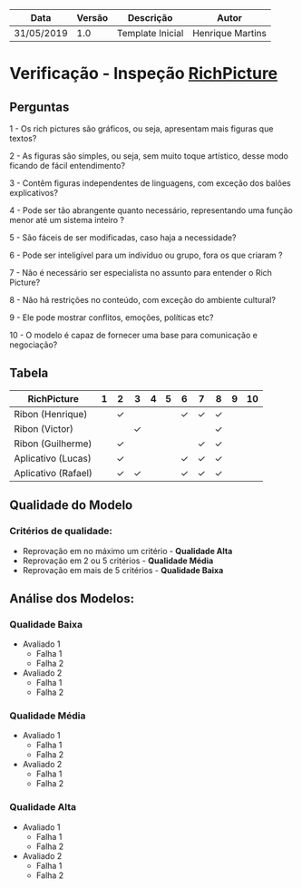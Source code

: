 | Data | Versão | Descrição | Autor |
| - | - | - | - |
| 31/05/2019 | 1.0 | Template Inicial | Henrique Martins |

# Verificação - Inspeção [RichPicture](https://github.com/requisitos-2019-1/Ribon/wiki/Rich-picture)
## Perguntas

1 - Os rich pictures são gráficos, ou seja, apresentam mais figuras que textos?

2 - As figuras são simples, ou seja, sem muito toque artístico, desse modo ficando de fácil entendimento?

3 - Contêm figuras independentes de linguagens, com exceção dos balões explicativos?

4 - Pode ser tão abrangente quanto necessário, representando uma função menor até um sistema inteiro ?

5 - São fáceis de ser modificadas, caso haja a necessidade?

6 - Pode ser inteligível para um indivíduo ou grupo, fora os que criaram ?

7 - Não é necessário ser especialista no assunto para entender o Rich Picture?

8 - Não há restrições no conteúdo, com exceção do ambiente cultural?

9 - Ele pode mostrar conflitos, emoções, políticas etc?

10 - O modelo é capaz de fornecer uma base para comunicação e negociação?

## Tabela

| RichPicture | 1 | 2 | 3 | 4 | 5 | 6 | 7 | 8 | 9 | 10 |
| ---- | - | - | - | - | - | - | - | - | - | - |
| Ribon (Henrique) |  | &#10003; |  |  |  | &#10003; | &#10003; | &#10003; |  |  |
| Ribon (Victor)|  |  | &#10003; |  |  |  |  | &#10003; |  |  |  
| Ribon (Guilherme) |  | &#10003; |  |  |  |  | &#10003; | &#10003; |  |  |      
| Aplicativo (Lucas) |  | &#10003; |  |  |  | &#10003; | &#10003; | &#10003; |  |  |      
| Aplicativo (Rafael) |  | &#10003; | &#10003; |  |  | &#10003; | &#10003; | &#10003; |  |  |  

## Qualidade do Modelo

### Critérios de qualidade:
 - Reprovação em no máximo um critério - <b>Qualidade Alta</b>
 - Reprovação em 2 ou 5 critérios - <b>Qualidade Média</b>
 - Reprovação em mais de 5 critérios - <b>Qualidade Baixa</b>

 ## Análise dos Modelos:

 ### Qualidade Baixa
  - Avaliado 1
    - Falha 1
    - Falha 2
  - Avaliado 2
    - Falha 1
    - Falha 2
 ### Qualidade Média
  - Avaliado 1
    - Falha 1
    - Falha 2
  - Avaliado 2
    - Falha 1
    - Falha 2
 ### Qualidade Alta
  - Avaliado 1
    - Falha 1
    - Falha 2
  - Avaliado 2
    - Falha 1
    - Falha 2
